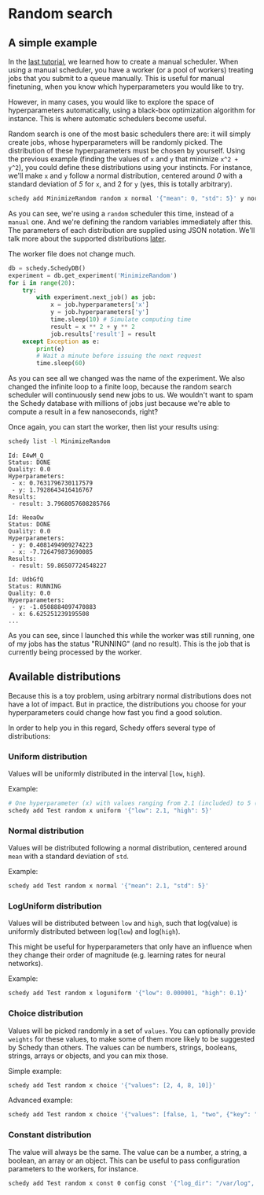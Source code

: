 # Random search

## A simple example

In the [last tutorial](../workers/README.md), we learned how to create a manual
scheduler. When using a manual scheduler, you have a worker (or a pool of
workers) treating jobs that you submit to a queue manually. This is useful for
manual finetuning, when you know which hyperparameters you would like to try.

However, in many cases, you would like to explore the space of hyperparameters
automatically, using a black-box optimization algorithm for instance. This is
where automatic schedulers become useful.

Random search is one of the most basic schedulers there are: it will simply
create jobs, whose hyperparameters will be randomly picked. The distribution
of these hyperparameters must be chosen by yourself. Using the previous example
(finding the values of `x` and `y` that minimize `x^2 + y^2`), you could define
these distributions using your instincts. For instance, we'll make `x` and `y`
follow a normal distribution, centered around *0* with a standard deviation of
*5* for `x`, and 2 for `y` (yes, this is totally arbitrary).

```bash
schedy add MinimizeRandom random x normal '{"mean": 0, "std": 5}' y normal '{"mean": 0, "std": 2}'
```

As you can see, we're using a `random` scheduler this time, instead of a
`manual` one. And we're defining the random variables immediately after this.
The parameters of each distribution are supplied using JSON notation. We'll
talk more about the supported distributions [later](#available-distributions).

The worker file does not change much.

```python
db = schedy.SchedyDB()
experiment = db.get_experiment('MinimizeRandom')
for i in range(20):
    try:
        with experiment.next_job() as job:
            x = job.hyperparameters['x']
            y = job.hyperparameters['y']
            time.sleep(10) # Simulate computing time
            result = x ** 2 + y ** 2
            job.results['result'] = result
    except Exception as e:
        print(e)
        # Wait a minute before issuing the next request
        time.sleep(60)
```

As you can see all we changed was the name of the experiment. We also changed
the infinite loop to a finite loop, because the random search scheduler will
continuously send new jobs to us. We wouldn't want to spam the Schedy database
with millions of jobs just because we're able to compute a result in a few
nanoseconds, right?

Once again, you can start the worker, then list your results using:

```bash
schedy list -l MinimizeRandom
```

```
Id: E4wM_Q
Status: DONE
Quality: 0.0
Hyperparameters:
 - x: 0.7631796730117579
 - y: 1.7928643416416767
Results:
 - result: 3.7968057608285766

Id: HeoaOw
Status: DONE
Quality: 0.0
Hyperparameters:
 - y: 0.4081494909274223
 - x: -7.726479873690085
Results:
 - result: 59.86507724548227

Id: UdbGfQ
Status: RUNNING
Quality: 0.0
Hyperparameters:
 - y: -1.0508884097470883
 - x: 6.625251239195508
...
```

As you can see, since I launched this while the worker was still running, one
of my jobs has the status "RUNNING" (and no result). This is the job that is
currently being processed by the worker.

## Available distributions

Because this is a toy problem, using arbitrary normal distributions does not
have a lot of impact. But in practice, the distributions you choose for your
hyperparameters could change how fast you find a good solution.

In order to help you in this regard, Schedy offers several type of
distributions:

### Uniform distribution

Values will be uniformly distributed in the interval [`low`, `high`).

Example:

```bash
# One hyperparameter (x) with values ranging from 2.1 (included) to 5 (excluded)
schedy add Test random x uniform '{"low": 2.1, "high": 5}'
```

### Normal distribution

Values will be distributed following a normal distribution, centered around
`mean` with a standard deviation of `std`.

Example:

```bash
schedy add Test random x normal '{"mean": 2.1, "std": 5}'
```

### LogUniform distribution

Values will be distributed between `low` and `high`, such that log(value) is
uniformly distributed between log(`low`) and log(`high`).

This might be useful for hyperparameters that only have an influence when they
change their order of magnitude (e.g. learning rates for neural networks).

Example:

```bash
schedy add Test random x loguniform '{"low": 0.000001, "high": 0.1}'
```

### Choice distribution

Values will be picked randomly in a set of `values`. You can optionally provide
`weights` for these values, to make some of them more likely to be suggested by
Schedy than others. The values can be numbers, strings, booleans, strings,
arrays or objects, and you can mix those.

Simple example:

```bash
schedy add Test random x choice '{"values": [2, 4, 8, 10]}'
```

Advanced example:

```bash
schedy add Test random x choice '{"values": [false, 1, "two", {"key": "three", "key2": 3}, [4, "four"]], "weights": [0.1, 0.2, 0.3, 0.3, 0.1]}'
```

### Constant distribution

The value will always be the same. The value can be a number, a string, a
boolean, an array or an object. This can be useful to pass configuration
parameters to the workers, for instance.

```bash
schedy add Test random x const 0 config const '{"log_dir": "/var/log", "schedy_rocks": true}'
```

